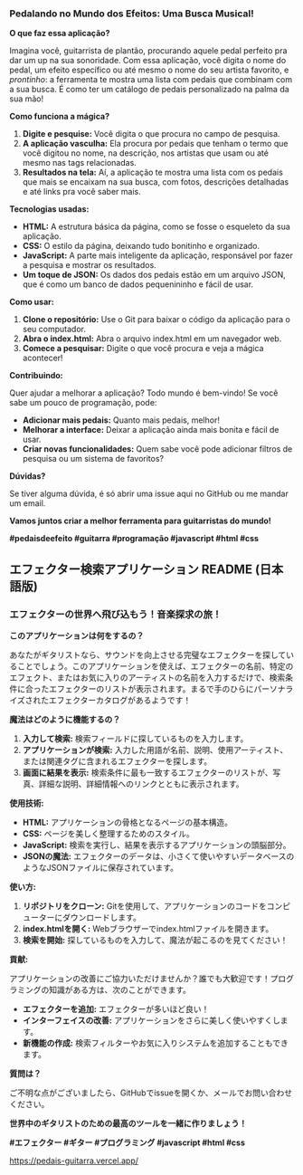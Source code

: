 ###  **Pedalando no Mundo dos Efeitos: Uma Busca Musical!**

**O que faz essa aplicação?**

Imagina você, guitarrista de plantão, procurando aquele pedal perfeito pra dar um up na sua sonoridade. Com essa aplicação, você digita o nome do pedal, um efeito específico ou até mesmo o nome do seu artista favorito, e *prontinho*: a ferramenta te mostra uma lista com pedais que combinam com a sua busca. É como ter um catálogo de pedais personalizado na palma da sua mão!

**Como funciona a mágica?**

1. **Digite e pesquise:** Você digita o que procura no campo de pesquisa.
2. **A aplicação vasculha:** Ela procura por pedais que tenham o termo que você digitou no nome, na descrição, nos artistas que usam ou até mesmo nas tags relacionadas.
3. **Resultados na tela:** Aí, a aplicação te mostra uma lista com os pedais que mais se encaixam na sua busca, com fotos, descrições detalhadas e até links pra você saber mais.

**Tecnologias usadas:**

* **HTML:** A estrutura básica da página, como se fosse o esqueleto da sua aplicação.
* **CSS:** O estilo da página, deixando tudo bonitinho e organizado.
* **JavaScript:** A parte mais inteligente da aplicação, responsável por fazer a pesquisa e mostrar os resultados.
* **Um toque de JSON:** Os dados dos pedais estão em um arquivo JSON, que é como um banco de dados pequenininho e fácil de usar.

**Como usar:**

1. **Clone o repositório:** Use o Git para baixar o código da aplicação para o seu computador.
2. **Abra o index.html:** Abra o arquivo index.html em um navegador web.
3. **Comece a pesquisar:** Digite o que você procura e veja a mágica acontecer!

**Contribuindo:**

Quer ajudar a melhorar a aplicação? Todo mundo é bem-vindo! Se você sabe um pouco de programação, pode:

* **Adicionar mais pedais:** Quanto mais pedais, melhor!
* **Melhorar a interface:** Deixar a aplicação ainda mais bonita e fácil de usar.
* **Criar novas funcionalidades:** Quem sabe você pode adicionar filtros de pesquisa ou um sistema de favoritos?

**Dúvidas?**

Se tiver alguma dúvida, é só abrir uma issue aqui no GitHub ou me mandar um email.

**Vamos juntos criar a melhor ferramenta para guitarristas do mundo!** 

**#pedaisdeefeito #guitarra #programação #javascript #html #css**

## **エフェクター検索アプリケーション README (日本語版)**

### **エフェクターの世界へ飛び込もう！音楽探求の旅！**

**このアプリケーションは何をするの？**

あなたがギタリストなら、サウンドを向上させる完璧なエフェクターを探していることでしょう。このアプリケーションを使えば、エフェクターの名前、特定のエフェクト、またはお気に入りのアーティストの名前を入力するだけで、検索条件に合ったエフェクターのリストが表示されます。まるで手のひらにパーソナライズされたエフェクターカタログがあるようです！

**魔法はどのように機能するの？**

1.  **入力して検索:** 検索フィールドに探しているものを入力します。
2.  **アプリケーションが検索:** 入力した用語が名前、説明、使用アーティスト、または関連タグに含まれるエフェクターを探します。
3.  **画面に結果を表示:** 検索条件に最も一致するエフェクターのリストが、写真、詳細な説明、詳細情報へのリンクとともに表示されます。

**使用技術:**

* **HTML:** アプリケーションの骨格となるページの基本構造。
* **CSS:** ページを美しく整理するためのスタイル。
* **JavaScript:** 検索を実行し、結果を表示するアプリケーションの頭脳部分。
* **JSONの魔法:** エフェクターのデータは、小さくて使いやすいデータベースのようなJSONファイルに保存されています。

**使い方:**

1.  **リポジトリをクローン:** Gitを使用して、アプリケーションのコードをコンピューターにダウンロードします。
2.  **index.htmlを開く:** Webブラウザーでindex.htmlファイルを開きます。
3.  **検索を開始:** 探しているものを入力して、魔法が起こるのを見てください！

**貢献:**

アプリケーションの改善にご協力いただけませんか？誰でも大歓迎です！プログラミングの知識がある方は、次のことができます。

* **エフェクターを追加:** エフェクターが多いほど良い！
* **インターフェイスの改善:** アプリケーションをさらに美しく使いやすくします。
* **新機能の作成:** 検索フィルターやお気に入りシステムを追加することもできます。

**質問は？**

ご不明な点がございましたら、GitHubでissueを開くか、メールでお問い合わせください。

**世界中のギタリストのための最高のツールを一緒に作りましょう！**

**#エフェクター #ギター #プログラミング #javascript #html #css**

https://pedais-guitarra.vercel.app/
